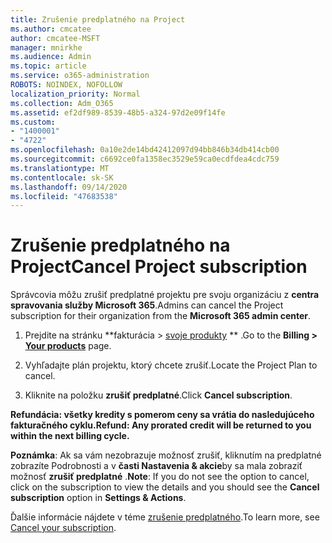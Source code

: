```yaml
---
title: Zrušenie predplatného na Project
ms.author: cmcatee
author: cmcatee-MSFT
manager: mnirkhe
ms.audience: Admin
ms.topic: article
ms.service: o365-administration
ROBOTS: NOINDEX, NOFOLLOW
localization_priority: Normal
ms.collection: Adm_O365
ms.assetid: ef2df989-8539-48b5-a324-97d2e09f14fe
ms.custom:
- "1400001"
- "4722"
ms.openlocfilehash: 0a10e2de14bd42412097d94bb846b34db414cb00
ms.sourcegitcommit: c6692ce0fa1358ec3529e59ca0ecdfdea4cdc759
ms.translationtype: MT
ms.contentlocale: sk-SK
ms.lasthandoff: 09/14/2020
ms.locfileid: "47683538"
---
```

# <a name="cancel-project-subscription"></a><span data-ttu-id="2d463-102">Zrušenie predplatného na Project</span><span class="sxs-lookup"><span data-stu-id="2d463-102">Cancel Project subscription</span></span>

<span data-ttu-id="2d463-103">Správcovia môžu zrušiť predplatné projektu pre svoju organizáciu z **centra spravovania služby Microsoft 365**.</span><span class="sxs-lookup"><span data-stu-id="2d463-103">Admins can cancel the Project subscription for their organization from the **Microsoft 365 admin center**.</span></span>

1. <span data-ttu-id="2d463-104">Prejdite na stránku \*\*fakturácia > [svoje produkty](https://go.microsoft.com/fwlink/p/?linkid=842054) \*\* .</span><span class="sxs-lookup"><span data-stu-id="2d463-104">Go to the **Billing > [Your products](https://go.microsoft.com/fwlink/p/?linkid=842054)** page.</span></span>

2. <span data-ttu-id="2d463-105">Vyhľadajte plán projektu, ktorý chcete zrušiť.</span><span class="sxs-lookup"><span data-stu-id="2d463-105">Locate the Project Plan to cancel.</span></span>

3. <span data-ttu-id="2d463-106">Kliknite na položku **zrušiť predplatné**.</span><span class="sxs-lookup"><span data-stu-id="2d463-106">Click **Cancel subscription**.</span></span>

<span data-ttu-id="2d463-107">**Refundácia: všetky kredity s pomerom ceny sa vrátia do nasledujúceho fakturačného cyklu.**</span><span class="sxs-lookup"><span data-stu-id="2d463-107">**Refund: Any prorated credit will be returned to you within the next billing cycle.**</span></span>

<span data-ttu-id="2d463-108">**Poznámka**: Ak sa vám nezobrazuje možnosť zrušiť, kliknutím na predplatné zobrazíte Podrobnosti a v **časti Nastavenia & akcie**by sa mala zobraziť možnosť **zrušiť predplatné** .</span><span class="sxs-lookup"><span data-stu-id="2d463-108">**Note**: If you do not see the option to cancel, click on the subscription to view the details and you should see the **Cancel subscription** option in **Settings & Actions**.</span></span>

<span data-ttu-id="2d463-109">Ďalšie informácie nájdete v téme [zrušenie predplatného](https://docs.microsoft.com/microsoft-365/commerce/subscriptions/cancel-your-subscription).</span><span class="sxs-lookup"><span data-stu-id="2d463-109">To learn more, see [Cancel your subscription](https://docs.microsoft.com/microsoft-365/commerce/subscriptions/cancel-your-subscription).</span></span>
